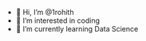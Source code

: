 - 👋 Hi, I’m @1rohith
- 👀 I’m interested in coding 
- 🌱 I’m currently learning Data Science


<!---
1rohith/1rohith is a ✨ special ✨ repository because its `README.md` (this file) appears on your GitHub profile.
You can click the Preview link to take a look at your changes.
--->

